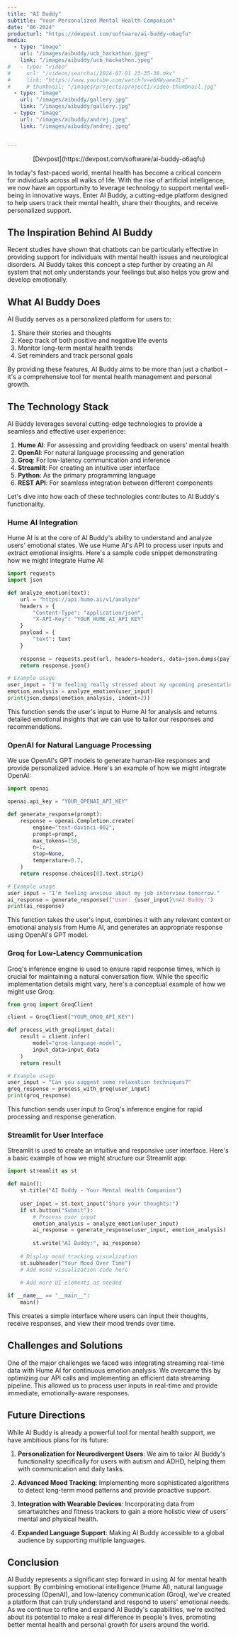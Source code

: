 ```yaml
---
title: "AI Buddy"
subtitle: "Your Personalized Mental Health Companion"
date: "06-2024"
producturl: "https://devpost.com/software/ai-buddy-o6aqfu"
media:
  - type: "image"
    url: "/images/aibuddy/ucb_hackathon.jpeg"
    link: "/images/aibuddy/ucb_hackathon.jpeg"
#   - type: "video"
#     url: "/videos/searchai/2024-07-01 23-35-38.mkv"
#     link: "https://www.youtube.com/watch?v=e6KWyaee2Ls"
#     # thumbnail: "/images/projects/project1/video-thumbnail.jpg"
  - type: "image"
    url: "/images/aibuddy/gallery.jpg"
    link: "/images/aibuddy/gallery.jpg"
  - type: "image"
    url: "/images/aibuddy/andrej.jpeg"
    link: "/images/aibuddy/andrej.jpeg"


---
```


<p align="center">[Devpost](https://devpost.com/software/ai-buddy-o6aqfu)</p>

In today's fast-paced world, mental health has become a critical concern for individuals across all walks of life. With the rise of artificial intelligence, we now have an opportunity to leverage technology to support mental well-being in innovative ways. Enter AI Buddy, a cutting-edge platform designed to help users track their mental health, share their thoughts, and receive personalized support.

## The Inspiration Behind AI Buddy

Recent studies have shown that chatbots can be particularly effective in providing support for individuals with mental health issues and neurological disorders. AI Buddy takes this concept a step further by creating an AI system that not only understands your feelings but also helps you grow and develop emotionally.

## What AI Buddy Does

AI Buddy serves as a personalized platform for users to:

1. Share their stories and thoughts
2. Keep track of both positive and negative life events
3. Monitor long-term mental health trends
4. Set reminders and track personal goals

By providing these features, AI Buddy aims to be more than just a chatbot – it's a comprehensive tool for mental health management and personal growth.

## The Technology Stack

AI Buddy leverages several cutting-edge technologies to provide a seamless and effective user experience:

1. **Hume AI**: For assessing and providing feedback on users' mental health
2. **OpenAI**: For natural language processing and generation
3. **Groq**: For low-latency communication and inference
4. **Streamlit**: For creating an intuitive user interface
5. **Python**: As the primary programming language
6. **REST API**: For seamless integration between different components

Let's dive into how each of these technologies contributes to AI Buddy's functionality.

### Hume AI Integration

Hume AI is at the core of AI Buddy's ability to understand and analyze users' emotional states. We use Hume AI's API to process user inputs and extract emotional insights. Here's a sample code snippet demonstrating how we might integrate Hume AI:

```python
import requests
import json

def analyze_emotion(text):
    url = "https://api.hume.ai/v1/analyze"
    headers = {
        "Content-Type": "application/json",
        "X-API-Key": "YOUR_HUME_AI_API_KEY"
    }
    payload = {
        "text": text
    }
    
    response = requests.post(url, headers=headers, data=json.dumps(payload))
    return response.json()

# Example usage
user_input = "I'm feeling really stressed about my upcoming presentation."
emotion_analysis = analyze_emotion(user_input)
print(json.dumps(emotion_analysis, indent=2))
```

This function sends the user's input to Hume AI for analysis and returns detailed emotional insights that we can use to tailor our responses and recommendations.

### OpenAI for Natural Language Processing

We use OpenAI's GPT models to generate human-like responses and provide personalized advice. Here's an example of how we might integrate OpenAI:

```python
import openai

openai.api_key = "YOUR_OPENAI_API_KEY"

def generate_response(prompt):
    response = openai.Completion.create(
        engine="text-davinci-002",
        prompt=prompt,
        max_tokens=150,
        n=1,
        stop=None,
        temperature=0.7,
    )
    return response.choices[0].text.strip()

# Example usage
user_input = "I'm feeling anxious about my job interview tomorrow."
ai_response = generate_response(f"User: {user_input}\nAI Buddy:")
print(ai_response)
```

This function takes the user's input, combines it with any relevant context or emotional analysis from Hume AI, and generates an appropriate response using OpenAI's GPT model.

### Groq for Low-Latency Communication

Groq's inference engine is used to ensure rapid response times, which is crucial for maintaining a natural conversation flow. While the specific implementation details might vary, here's a conceptual example of how we might use Groq:

```python
from groq import GroqClient

client = GroqClient("YOUR_GROQ_API_KEY")

def process_with_groq(input_data):
    result = client.infer(
        model="groq-language-model",
        input_data=input_data
    )
    return result

# Example usage
user_input = "Can you suggest some relaxation techniques?"
groq_response = process_with_groq(user_input)
print(groq_response)
```

This function sends user input to Groq's inference engine for rapid processing and response generation.

### Streamlit for User Interface

Streamlit is used to create an intuitive and responsive user interface. Here's a basic example of how we might structure our Streamlit app:

```python
import streamlit as st

def main():
    st.title("AI Buddy - Your Mental Health Companion")
    
    user_input = st.text_input("Share your thoughts:")
    if st.button("Submit"):
        # Process user input
        emotion_analysis = analyze_emotion(user_input)
        ai_response = generate_response(user_input, emotion_analysis)
        
        st.write("AI Buddy:", ai_response)
        
    # Display mood tracking visualization
    st.subheader("Your Mood Over Time")
    # Add mood visualization code here
    
    # Add more UI elements as needed

if __name__ == "__main__":
    main()
```

This creates a simple interface where users can input their thoughts, receive responses, and view their mood trends over time.

## Challenges and Solutions

One of the major challenges we faced was integrating streaming real-time data with Hume AI for continuous emotion analysis. We overcame this by optimizing our API calls and implementing an efficient data streaming pipeline. This allowed us to process user inputs in real-time and provide immediate, emotionally-aware responses.

## Future Directions

While AI Buddy is already a powerful tool for mental health support, we have ambitious plans for its future:

1. **Personalization for Neurodivergent Users**: We aim to tailor AI Buddy's functionality specifically for users with autism and ADHD, helping them with communication and daily tasks.

2. **Advanced Mood Tracking**: Implementing more sophisticated algorithms to detect long-term mood patterns and provide proactive support.

3. **Integration with Wearable Devices**: Incorporating data from smartwatches and fitness trackers to gain a more holistic view of users' mental and physical health.

4. **Expanded Language Support**: Making AI Buddy accessible to a global audience by supporting multiple languages.

## Conclusion

AI Buddy represents a significant step forward in using AI for mental health support. By combining emotional intelligence (Hume AI), natural language processing (OpenAI), and low-latency communication (Groq), we've created a platform that can truly understand and respond to users' emotional needs. As we continue to refine and expand AI Buddy's capabilities, we're excited about its potential to make a real difference in people's lives, promoting better mental health and personal growth for users around the world.